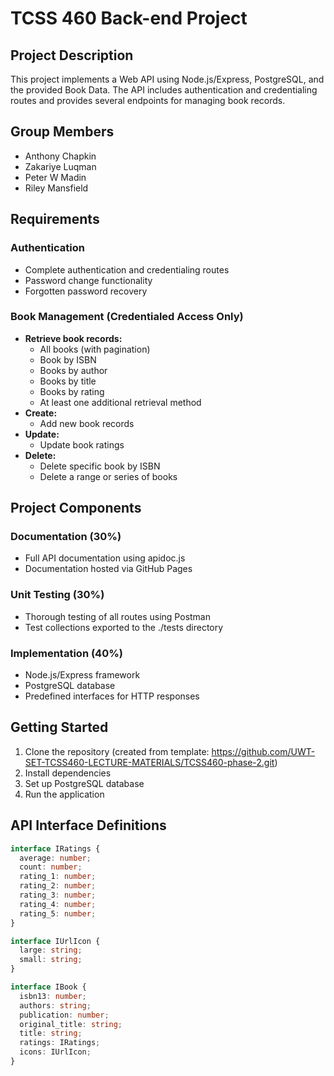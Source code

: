 # TCSS 460 Back-end Project

## Project Description

This project implements a Web API using Node.js/Express, PostgreSQL, and the provided Book Data. The API includes authentication and credentialing routes and provides several endpoints for managing book records.

## Group Members

* Anthony Chapkin
* Zakariye Luqman
* Peter W Madin
* Riley Mansfield

## Requirements

### Authentication
- Complete authentication and credentialing routes
- Password change functionality
- Forgotten password recovery

### Book Management (Credentialed Access Only)
- **Retrieve book records:**
  - All books (with pagination)
  - Book by ISBN
  - Books by author
  - Books by title
  - Books by rating
  - At least one additional retrieval method
- **Create:**
  - Add new book records
- **Update:**
  - Update book ratings
- **Delete:**
  - Delete specific book by ISBN
  - Delete a range or series of books

## Project Components

### Documentation (30%)
- Full API documentation using apidoc.js
- Documentation hosted via GitHub Pages

### Unit Testing (30%)
- Thorough testing of all routes using Postman
- Test collections exported to the ./tests directory

### Implementation (40%)
- Node.js/Express framework
- PostgreSQL database
- Predefined interfaces for HTTP responses

## Getting Started

1. Clone the repository (created from template: https://github.com/UWT-SET-TCSS460-LECTURE-MATERIALS/TCSS460-phase-2.git)
2. Install dependencies
3. Set up PostgreSQL database
4. Run the application

## API Interface Definitions

```typescript
interface IRatings {
  average: number;
  count: number;
  rating_1: number;
  rating_2: number;
  rating_3: number;
  rating_4: number;
  rating_5: number;
}

interface IUrlIcon {
  large: string;
  small: string;
}

interface IBook {
  isbn13: number;
  authors: string;
  publication: number;
  original_title: string;
  title: string;
  ratings: IRatings;
  icons: IUrlIcon;
}
```
